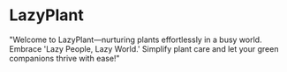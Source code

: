 # LazyPlant
"Welcome to LazyPlant—nurturing plants effortlessly in a busy world. Embrace 'Lazy People, Lazy World.' Simplify plant care and let your green companions thrive with ease!"
